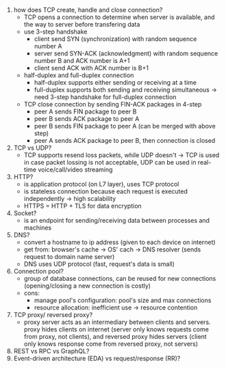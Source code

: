 1. how does TCP create, handle and close connection?
	- TCP opens a connection to determine when server is available, and the way to server before transfering data
	- use 3-step handshake
		- client send SYN (synchronization) with random sequence number A
		- server send SYN-ACK (acknowledgment) with random sequence number B and ACK number is A+1
		- client send ACK with ACK number is B+1
	- half-duplex and full-duplex connection
		- half-duplex supports either sending or receiving at a time
		- full-duplex supports both sending and receiving simultaneous -> need 3-step handshake for full-duplex connection
	- TCP close connection by sending FIN-ACK packages in 4-step
		- peer A sends FIN package to peer B
		- peer B sends ACK package to peer A
		- peer B sends FIN package to peer A (can be merged with above step)
		- peer A sends ACK package to peer B, then connection is closed
2. TCP vs UDP?
	- TCP supports resend loss packets, while UDP doesn't -> TCP is used in case packet lossing is not acceptable, UDP can be used in real-time voice/call/video streaming
3. HTTP?
	- is application protocol (on L7 layer), uses TCP protocol
	- is stateless connection because each request is executed independently -> high scalability
	- HTTPS = HTTP + TLS for data encryption
4. Socket?
	- is an endpoint for sending/receiving data between processes and machines
5. DNS?
	- convert a hostname to ip address (given to each device on internet)
	- get from: browser's cache -> OS' cach -> DNS resolver (sends request to domain name server)
	- DNS uses UDP protocol (fast, request's data is small)
6. Connection pool?
	- group of database connections, can be reused for new connections (opening/closing a new connection is costly)
	- cons:
		- manage pool's configuration: pool's size and max connections
		- resource allocation: inefficient use -> resource contention
7. TCP proxy/ reversed proxy?
	- proxy server acts as an intermediary between clients and servers. proxy hides clients on internet (server only knows requests come from proxy, not clients), and reversed proxy hides servers (client only knows response come from reversed proxy, not servers)
8. REST vs RPC vs GraphQL?
9. Event-driven architecture (EDA) vs request/response (RR)?
